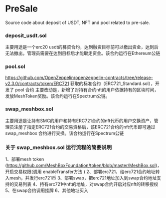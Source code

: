 # PreSale
Source code about deposit of USDT, NFT and pool related to pre-sale.

### deposit_usdt.sol
主要用途是一个erc20 usdt的募资合约，达到融资目标前可以撤出资金，达到后无法撤出。管理员需要在达到目标后才能取走资金。该合约运行在Ethereum公链


### pool.sol
https://github.com/OpenZeppelin/openzeppelin-contracts/tree/release-v2.3.0/contracts/token/ERC721  获取的标准合约（ERC721_Standard.sol），开发了 pool 合约
主要改动是，新增了对持有合约nft的用户依据持有的区块时间，发放MeshToken奖励。该合约运行在Spectrum公链。


### swap_meshbox.sol
主要用途是让持有SMC的用户和持有ERC721合约的nft代币的用户交换资产，管理员注册了指定ERC721合约的交易资格后，该ERC721合约的nft代币即可通过 swap_meshbox 合约进行交换。该合约运行在Spectrum公链



### 关于 swap_meshbox.sol 运行流程的简要说明
1、部署mesh token (https://github.com/MeshBoxFoundation/token/blob/master/MeshBox.sol)， 开启交易权限(调用 enableTransfer方法 )
2、部署erc721，给erc721合约地址转入mesh，并发行erc721币
3、部署swap，把erc721地址加入到swap合约地址支持的交易列表
4、持有erc721中nft的地址，对swap合约开启对应nft的转移授权
5、在swap合约调用挂牌
6、其他地址买入
